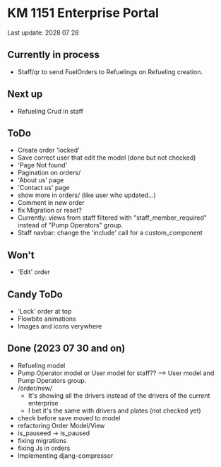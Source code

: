 # KM 1151 Enterprise Portal
Last update: 2028 07 28


## Currently in process
- Staff/qr to send FuelOrders to Refuelings on Refueling creation.

## Next up
- Refueling Crud in staff


## ToDo
- Create order 'locked'
- Save correct user that edit the model (done but not checked)
- 'Page Not found'
- Pagination on orders/
- 'About us' page
- 'Contact us' page
- show more in orders/ (like user who updated...)
- Comment in new order
- fix Migration or reset?
- Currently: views from staff filtered with "staff_member_required" instead of "Pump Operators" group.
- Staff navbar: change the 'include' call for a custom_component


## Won't
- 'Edit' order


## Candy ToDo
- 'Lock' order at top
- Flowbite animations
- Images and icons verywhere


## Done (2023 07 30 and on)
- Refueling model
- Pump Operator model or User model for staff?? --> User model and Pump Operators group.
- /order/new/
    - It's showing all the drivers instead of the drivers of the current enterprise
    - I bet it's the same with drivers and plates (not checked yet)
- check before save moved to model
- refactoring Order Model/View
- is_pauseed -> is_paused
- fixing migrations
- fixing Js in orders
- Implementing djang-compressor
